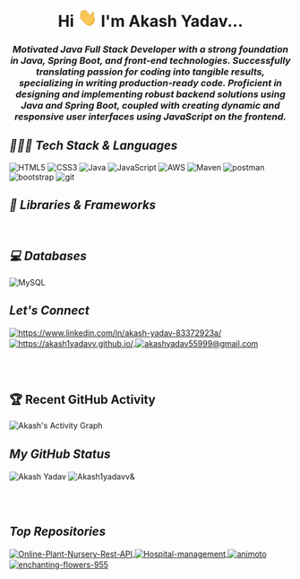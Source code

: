 
<!--
**Akash1yadavv/Akash1yadavv** is a ✨ _special_ ✨ repository because its `README.md` (this file) appears on your GitHub profile.

Here are some ideas to get you started:

- 🔭 I’m currently working on ...
- 🌱 I’m currently learning ...
- 👯 I’m looking to collaborate on ...
- 🤔 I’m looking for help with ...
- 💬 Ask me about ...
- 📫 How to reach me: ...
- 😄 Pronouns: ...
- ⚡ Fun fact: ...
-->
<!----------------------------------- Heading Section ------------------------------------>
<h1 align="center">
    Hi
    <img src="https://raw.githubusercontent.com/ABSphreak/ABSphreak/master/gifs/Hi.gif" width="35">
    I'm Akash Yadav...
</h1>

<!----------------------------------- About Section ------------------------------------>

<h3 align="center">
   <i>Motivated Java Full Stack Developer</i>
    <i>  with a strong foundation in
Java, Spring Boot, and front-end technologies. Successfully
translating passion for coding into tangible results, specializing
in writing production-ready code. Proficient in designing and
implementing robust backend solutions using Java and Spring
Boot, coupled with creating dynamic and responsive user
interfaces using JavaScript on the frontend.</i>
</h3
  

<br>
  
<!----------------------------------- Tech Stack Section ------------------------------------>


### <h2><i>👨🏻‍💻 Tech Stack & Languages</i></h2>
![HTML5](https://img.shields.io/badge/HTML5-E34F26?style=for-the-badge&logo=html5&logoColor=white)
![CSS3](https://img.shields.io/badge/CSS3-1572B6?style=for-the-badge&logo=css3&logoColor=white)
![Java](https://img.shields.io/badge/Java-ED8B00?style=for-the-badge&logo=java&logoColor=white)
![JavaScript](https://img.shields.io/badge/JavaScript-323330?style=for-the-badge&logo=javascript&logoColor=F7DF1E)
 <img src="https://img.shields.io/badge/AWS-%23FF9900.svg?style=for-the-badge&logo=amazon-aws&logoColor=white" alt="AWS" />
    <img src="https://img.shields.io/badge/apache_maven-C71A36?style=for-the-badge&logo=apachemaven&logoColor=white" alt="Maven" />
     <img src="https://img.shields.io/badge/Postman-FF6C37?style=for-the-badge&logo=Postman&logoColor=white" alt="postman" />
<img src="https://img.shields.io/badge/Bootstrap-563D7C?style=for-the-badge&logo=bootstrap&logoColor=white" alt="bootstrap" />
<img src="https://img.shields.io/badge/Git-f44d27?style=for-the-badge&logo=git&logoColor=white" alt="git" />

    
### <h2><i>🚀 Libraries & Frameworks</i></h2>
<a href="" target="blank"><img src="https://img.shields.io/static/v1?style=for-the-badge&message=Spring&color=852100&label=" alt=""/></a>
<a href="" target="blank"><img src="https://img.shields.io/static/v1?style=for-the-badge&message=SpringBoot&color=00d09c&label=" alt="" /></a>
<a href="" target="blank"><img src="https://img.shields.io/static/v1?style=for-the-badge&message=Hibernate&color=000030&label=" alt=""/></a>
<a href="" target="blank"><img src="https://img.shields.io/static/v1?style=for-the-badge&message=JDBC&color=400030&label=" alt=""/></a>
<a href="" target="blank"><img src="https://img.shields.io/static/v1?style=for-the-badge&message=Servlets&color=700030&label=" alt=""/></a>


### <h2><i>💻 Databases</i></h2>
![MySQL](https://img.shields.io/badge/MySQL-00000F?style=for-the-badge&logo=mysql&logoColor=white)

 
 
 
<!----------------------------------- Social Media Links Section ------------------------------------>

<h2><i>Let's Connect</i></h2>


<p align="left">
    <a href="https://www.linkedin.com/in/akash-yadav-83372923a/">
        <img align="center" src="https://img.shields.io/badge/LinkedIn-0077B5?style=for-the-badge&logo=linkedin&logoColor=white" alt="https://www.linkedin.com/in/akash-yadav-83372923a/" />
    </a>
    <a href="https://akash1yadavv.github.io/">
        <img align="center" src="https://img.shields.io/badge/Portfolio-18A303?style=for-the-badge&logo=ionic&logoColor=white" alt="https://akash1yadavv.github.io/" />
    </a>
    <a title="akashyadav55999@gmail.com" href="mailto:akashyadav55999@gmail.com">
        <img align="center" src="https://img.shields.io/badge/Gmail-D14836?style=for-the-badge&logo=gmail&logoColor=white" alt="akashyadav55999@gmail.com" />
    </a>
</p>
<br>

 
 
 

<!----------------------------------- Star Section ------------------------------------>



<br>
  
 <!--------------------------------------------------------------------------------> 
  
 ## :trophy: Recent GitHub Activity
<p>
    <img
      alt="Akash's Activity Graph"
      src="https://github-readme-activity-graph.vercel.app/graph?username=Akash1yadavv&theme=dracula&color=5BCDEC&line=5BCDEC&point=FFFFFF&hide_border=true&width=100%"/>
  </a>
</p>
<h2><i>My GitHub Status</i></h2>

<p>
    <!-- Overall Stats -->
    <img align="center" src="https://github-readme-stats.vercel.app/api?username=Akash1yadavv&theme=transparent&show_icons=true" alt="Akash Yadav" height="139"/>
    <!-- Top Languages -->
    <img align="center" src="https://github-readme-stats.vercel.app/api/top-langs/?username=Akash1yadavv&layout=compact&exclude_repo=masai-course/akash_fw20_1095,PracticeDSA=Shell&border_radius=0&theme=dark" alt="Akash1yadavv&" height= "139"/>
    
</p>
<br>


<br/>




<!----------------------------------- Top Repository Section ------------------------------------>

<h2><i>Top Repositories</i></h2>
<p>
<a href="https://github.com/shivendra0852/Online-Plant-Nursery-Rest-API" target="_blank">
  <img align="center" src="https://github-readme-stats.vercel.app/api/pin/?username=shivendra0852&repo=Online-Plant-Nursery-Rest-API&border_radius=0&theme=dark" alt="Online-Plant-Nursery-Rest-API" height="139" />
</a>
<a href="https://github.com/Akash1yadavv/Hospital-management" target="_blank">
  <img align="center" src="https://github-readme-stats.vercel.app/api/pin/?username=Akash1yadavv&repo=Hospital-management&border_radius=0&theme=dark" alt="Hospital-management" height="139" />
</a>

<a href="https://github.com/ankitpatel-akp4/animoto" target="_blank">
  <img align="center" src="https://github-readme-stats.vercel.app/api/pin/?username=ankitpatel-akp4&repo=animoto&border_radius=0&theme=dark" alt="animoto" height="139" />
</a>

<a href="https://github.com/shubhambhoskar/enchanting-flowers-955" target="_blank">
  <img align="center" src="https://github-readme-stats.vercel.app/api/pin/?username=shubhambhoskar&repo=enchanting-flowers-955&border_radius=0&theme=dark" alt="enchanting-flowers-955" height="139" />
</a>

   
</p>

